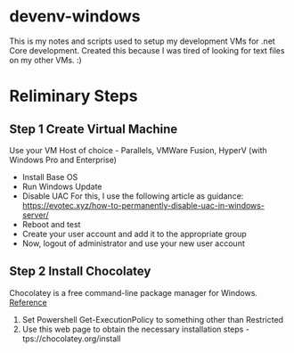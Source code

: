 # devenv-windows
This is my notes and scripts used to setup my development VMs for .net Core development.  Created this because I was tired of looking for text files on my other VMs. :)

# Reliminary Steps #
## Step 1 Create Virtual Machine ##
Use your VM Host of choice - Parallels, VMWare Fusion, HyperV (with Windows Pro and Enterprise)
* Install Base OS
* Run Windows Update
* Disable UAC For this, I use the following article as guidance:
https://evotec.xyz/how-to-permanently-disable-uac-in-windows-server/
* Reboot and test
* Create your user account and add it to the appropriate group
* Now, logout of administrator and use your new user account

## Step 2 Install Chocolatey ##
Chocolatey is a free command-line package manager for Windows.  [Reference](https://chocolatey.org/install "Title")

1. Set Powershell Get-ExecutionPolicy to something other than Restricted
2. Use this web page to obtain the necessary installation steps - tps://chocolatey.org/install
